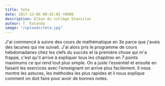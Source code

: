 ```yaml
---
title: teta
date: 2017-12-06 00:42:03 +0000
description: Elève du collège Stanislas
auteur: T. Katanda
image: "/uploads/teta.jpg"
---
```

J'ai commencé à suivre des cours de mathématique en 3e parce que j'avais des lacunes qui me suivait. J'ai alors pris le programme de cours hebdomadaires chez les clefs du succès et la première chose qui m'a frappé, c'est qu'il arrive à expliquer  tous les chapitres en 7 points maximums ce qui rend tout plus simple. On a juste l'essentiel et ensuite en faisant les exercices avec l'enseignant on arrive plus facilement. Il nous montre les astuces, les méthodes les plus rapides et il nous explique comment on doit faire pour avoir de bonnes notes. 